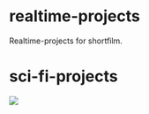 # realtime-projects
Realtime-projects for shortfilm.
# sci-fi-projects
![](https://github.com/Limbicnation/realtime-projects/blob/master/image/200526_Realtime_SciFi_Projects_Github.jpg)
